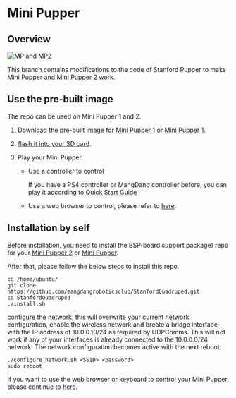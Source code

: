 # Mini Pupper

## Overview

![MP and MP2](imgs/MP.MP2.smallsize.jpg)

This branch contains modifications to the code of Stanford Pupper to make Mini Pupper and Mini Pupper 2 work.

## Use the pre-built image

The repo can be used on Mini Pupper 1 and 2.
1. Download the pre-built image for [Mini Pupper 1](https://drive.google.com/drive/folders/1aSKxSVc2tKQPeyAFTI9EaTHUAFZCWseo?usp=sharing) or [Mini Pupper 1](https://drive.google.com/drive/folders/1j3ip6XKhgUHC9gO1blBm4xIjogaUM9yk?usp=sharing).
2. [flash it into your SD card](https://minipupperdocs.readthedocs.io/en/latest/guide/Assembly.html#step-1-3-write-the-image-into-microsd-card).
3. Play your Mini Pupper.

   - Use a controller to control

     If you have a PS4 controller or MangDang controller before, you can play it according to [Quick Start Guide](https://minipupperdocs.readthedocs.io/en/latest/guide/QuickStartGuide.html)
     
   - Use a web browser to control, please refer to [here](https://github.com/mangdangroboticsclub/mini_pupper_web_controller).

## Installation by self

Before installation, you need to install the BSP(board support package) repo for your [Mini Pupper 2](https://github.com/mangdangroboticsclub/mini_pupper_2_bsp) or [Mini Pupper](https://github.com/mangdangroboticsclub/mini_pupper_bsp.git).

After that, please follow the below steps to install this repo.

```
cd /home/ubuntu/
git clone https://github.com/mangdangroboticsclub/StanfordQuadruped.git
cd StanfordQuadruped
./install.sh
```

configure the network, this will overwrite your current network configuration, enable the wireless network and breate a bridge interface with the IP address of 10.0.0.10/24 as required by UDPComms. This will not work if any of your interfaces is already connected to the 10.0.0.0/24 network. The network configuration becomes active with the next reboot.

```
./configure_network.sh <SSID> <password>
sudo reboot
```


If you want to use the web browser or keyboard to control your Mini Pupper, please continue to [here](https://github.com/mangdangroboticsclub/mini_pupper_web_controller).

